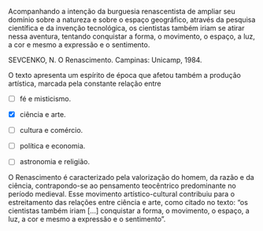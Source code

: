

Acompanhando a intenção da burguesia renascentista de ampliar seu domínio sobre a natureza e sobre o espaço geográfico, através da pesquisa científica e da invenção tecnológica, os cientistas também iriam se atirar nessa aventura, tentando conquistar a forma, o movimento, o espaço, a luz, a cor e mesmo a expressão e o sentimento.

SEVCENKO, N. O Renascimento. Campinas: Unicamp, 1984.

O texto apresenta um espírito de época que afetou também a produção artística, marcada pela constante relação entre



- [ ] fé e misticismo.
- [x] ciência e arte.
- [ ] cultura e comércio.
- [ ] política e economia.
- [ ] astronomia e religião.


O Renascimento é caracterizado pela valorização do homem, da razão e da ciência, contrapondo-se ao pensamento teocêntrico predominante no período medieval. Esse movimento artístico-cultural contribuiu para o estreitamento das relações entre ciência e arte, como citado no texto: “os cientistas também iriam \[...] conquistar a forma, o movimento, o espaço, a luz, a cor e mesmo a expressão e o sentimento”.

        